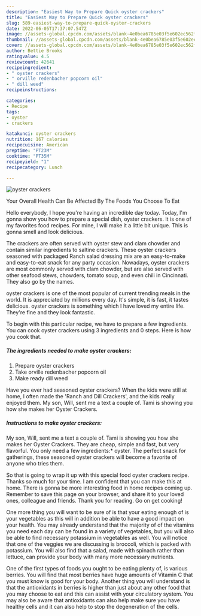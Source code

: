 ```yaml
---
description: "Easiest Way to Prepare Quick oyster crackers"
title: "Easiest Way to Prepare Quick oyster crackers"
slug: 589-easiest-way-to-prepare-quick-oyster-crackers
date: 2022-06-05T17:37:07.547Z
image: //assets-global.cpcdn.com/assets/blank-4e0bea6785e03f5e602ec562f230caae08da540cada707380b4fe1bbebba43da.png
thumbnail: //assets-global.cpcdn.com/assets/blank-4e0bea6785e03f5e602ec562f230caae08da540cada707380b4fe1bbebba43da.png
cover: //assets-global.cpcdn.com/assets/blank-4e0bea6785e03f5e602ec562f230caae08da540cada707380b4fe1bbebba43da.png
author: Bettie Brooks
ratingvalue: 4.5
reviewcount: 42641
recipeingredient:
- " oyster crackers"
- " orville redenbacher popcorn oil"
- " dill weed"
recipeinstructions:

categories:
- Recipe
tags:
- oyster
- crackers

katakunci: oyster crackers 
nutrition: 167 calories
recipecuisine: American
preptime: "PT23M"
cooktime: "PT35M"
recipeyield: "1"
recipecategory: Lunch

---
```



![oyster crackers](//assets-global.cpcdn.com/assets/blank-4e0bea6785e03f5e602ec562f230caae08da540cada707380b4fe1bbebba43da.png)

Your Overall Health Can Be Affected By The Foods You Choose To Eat

Hello everybody, I hope you're having an incredible day today. Today, I'm gonna show you how to prepare a special dish, oyster crackers. It is one of my favorites food recipes. For mine, I will make it a little bit unique. This is gonna smell and look delicious.

The crackers are often served with oyster stew and clam chowder and contain similar ingredients to saltine crackers. These oyster crackers seasoned with packaged Ranch salad dressing mix are an easy-to-make and easy-to-eat snack for any party occasion. Nowadays, oyster crackers are most commonly served with clam chowder, but are also served with other seafood stews, chowders, tomato soup, and even chili in Cincinnati. They also go by the names.

oyster crackers is one of the most popular of current trending meals in the world. It is appreciated by millions every day. It's simple, it is fast, it tastes delicious. oyster crackers is something which I have loved my entire life. They're fine and they look fantastic.


To begin with this particular recipe, we have to prepare a few ingredients. You can cook oyster crackers using 3 ingredients and 0 steps. Here is how you cook that.

<!--inarticleads1-->

##### The ingredients needed to make oyster crackers:

1. Prepare  oyster crackers
1. Take  orville redenbacher popcorn oil
1. Make ready  dill weed


Have you ever had seasoned oyster crackers? When the kids were still at home, I often made the &#39;Ranch and Dill Crackers&#39;, and the kids really enjoyed them. My son, Will, sent me a text a couple of. Tami is showing you how she makes her Oyster Crackers. 

<!--inarticleads2-->

##### Instructions to make oyster crackers:



My son, Will, sent me a text a couple of. Tami is showing you how she makes her Oyster Crackers. They are cheap, simple and fast, but very flavorful. You only need a few ingredients:* oyster. The perfect snack for gatherings, these seasoned oyster crackers will become a favorite of anyone who tries them. 

So that is going to wrap it up with this special food oyster crackers recipe. Thanks so much for your time. I am confident that you can make this at home. There is gonna be more interesting food in home recipes coming up. Remember to save this page on your browser, and share it to your loved ones, colleague and friends. Thank you for reading. Go on get cooking!

One more thing you will want to be sure of is that your eating enough of is your vegetables as this will in addition be able to have a good impact on your health. You may already understand that the majority of of the vitamins you need each day can be found in a variety of vegetables, but you will also be able to find necessary potassium in vegetables as well. You will notice that one of the veggies we are discussing is broccoli, which is packed with potassium. You will also find that a salad, made with spinach rather than lettuce, can provide your body with many more necessary nutrients.

One of the first types of foods you ought to be eating plenty of, is various berries. You will find that most berries have huge amounts of Vitamin C that you must know is good for your body. Another thing you will understand is that the antioxidants in berries is higher than just about any other food that you may choose to eat and this can assist with your circulatory system. You may also be aware that antioxidants can also help make sure you have healthy cells and it can also help to stop the degeneration of the cells.
